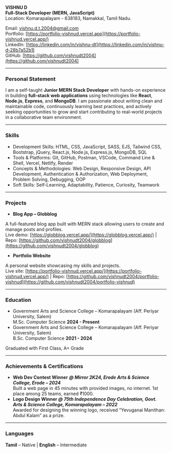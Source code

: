 **VISHNU D**  
**Full-Stack Developer (MERN, JavaScript)**  
Location: Komarapalayam \- 638183, Namakkal, Tamil Nadu.

Email: [vishnu.d.t.2004@gmail.com](mailto:vishnu.d.t.2004@gmail.com)  
Portfolio: [https://portfolio-vishnud.vercel.app](https://portfolio-vishnud.vercel.app/)  
LinkedIn: [https://linkedin.com/in/vishnu-dt](https://linkedin.com/in/vishnu-d-28b7a52b1)  
GitHub: [https://github.com/vishnudt2004](https://github.com/vishnudt2004)

---

### Personal Statement

I am a self-taught **Junior MERN Stack Developer** with hands-on experience in building **full-stack web applications** using technologies like **React**, **Node.js**, **Express**, and **MongoDB**. I am passionate about writing clean and maintainable code, continuously learning best practices, and actively seeking opportunities to grow and start contributing to real-world projects in a collaborative team environment.

---

### Skills

* Development Skills: HTML, CSS, JavaScript, SASS, EJS, Tailwind CSS, Bootstrap, jQuery, React.js, Node.js, Express.js, MongoDB, SQL  
* Tools & Platforms: Git, GitHub, Postman, VSCode, Command Line & Shell, Vercel, Netlify, Render  
* Concepts & Methodologies: Web Design, Responsive Design, API Development, Authentication & Authorization, Web Deployment, Problem Solving, Debugging, OOP  
* Soft Skills: Self-Learning, Adaptability, Patience, Curiosity, Teamwork

---

### Projects

* **Blog App – Globblog**

A full-featured blog app built with MERN stack allowing users to create and manage posts and profiles.  
Live demo: [https://globblog.vercel.app/](https://globblog.vercel.app/) | Repo: [https://github.com/vishnudt2004/globblog](https://github.com/vishnudt2004/globblog)

* **Portfolio Website**

A personal website showcasing my skills and projects.  
Live site: [https://portfolio-vishnud.vercel.app/](https://portfolio-vishnud.vercel.app/) | Repo: [https://github.com/vishnudt2004/portfolio-vishnud](https://github.com/vishnudt2004/portfolio-vishnud)

---

### Education

* Government Arts and Science College – Komarapalayam (Aff. Periyar University, Salem)  
  M.Sc. Computer Science									  **2024 \- Present**  
* Government Arts and Science College – Komarapalayam (Aff. Periyar University, Salem)  
  B.Sc. Computer Science 									  **2021 \- 2024**

Graduated with First Class, A+ Grade

---

### Achievements & Certifications

* **Web Dev Contest Winner** ***@ Mirror 2K24, Erode Arts & Science College, Erode – 2024***  
  Built a web page in 45 minutes with provided images, no internet. 1st place among 25 teams, earned ₹1000.  
* **Logo Design Winner *@ 75th Independence Day Celebration, Govt. Arts & Science College, Komarapalayam – 2022***  
  Awarded for designing the winning logo, received “Yevuganai Manithan: Abdul Kalam” as a prize.

---

### Languages

  **Tamil** – Native    |    **English** – Intermediate